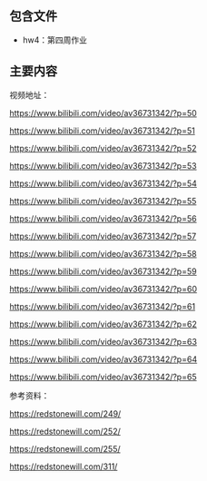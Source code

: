 ## 包含文件

- hw4：第四周作业

## 主要内容

视频地址：

https://www.bilibili.com/video/av36731342/?p=50

https://www.bilibili.com/video/av36731342/?p=51

https://www.bilibili.com/video/av36731342/?p=52

https://www.bilibili.com/video/av36731342/?p=53

https://www.bilibili.com/video/av36731342/?p=54

https://www.bilibili.com/video/av36731342/?p=55

https://www.bilibili.com/video/av36731342/?p=56

https://www.bilibili.com/video/av36731342/?p=57

https://www.bilibili.com/video/av36731342/?p=58

https://www.bilibili.com/video/av36731342/?p=59

https://www.bilibili.com/video/av36731342/?p=60

https://www.bilibili.com/video/av36731342/?p=61

https://www.bilibili.com/video/av36731342/?p=62

https://www.bilibili.com/video/av36731342/?p=63

https://www.bilibili.com/video/av36731342/?p=64

https://www.bilibili.com/video/av36731342/?p=65


参考资料：

https://redstonewill.com/249/

https://redstonewill.com/252/

https://redstonewill.com/255/

https://redstonewill.com/311/







